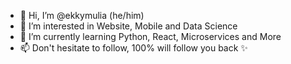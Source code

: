 - 👋 Hi, I’m @ekkymulia (he/him)
- 👀 I’m interested in Website, Mobile and Data Science
- 🌱 I’m currently learning Python, React, Microservices and More
- 📫 Don't hesitate to follow, 100% will follow you back ✨

<!---
ekkymulia/ekkymulia is a ✨ special ✨ repository because its `README.md` (this file) appears on your GitHub profile.
You can click the Preview link to take a look at your changes.
--->
